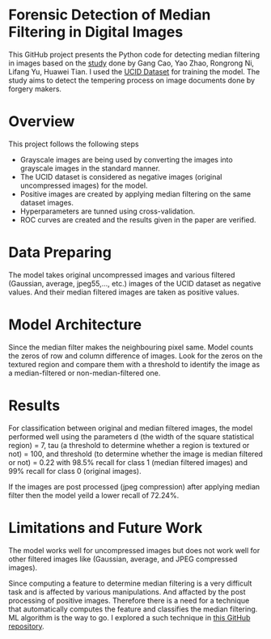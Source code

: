 # Forensic Detection of Median Filtering in Digital Images
This GitHub project presents the Python code for detecting median filtering in images based on the [study](https://ieeexplore.ieee.org/abstract/document/5583869) done by Gang Cao, Yao Zhao, Rongrong Ni, Lifang Yu, Huawei Tian. I used the [UCID Dataset](https://www.researchgate.net/publication/220979862_UCID_An_uncompressed_color_image_database) for training the model.
The study aims to detect the tempering process on image documents done by forgery makers.

# Overview
This project follows the following steps
- Grayscale images are being used by converting the images into grayscale images in the standard manner.
- The UCID dataset is considered as negative images (original uncompressed images) for the model.
- Positive images are created by applying median filtering on the same dataset images.
- Hyperparameters are tunned using cross-validation.
- ROC curves are created and the results given in the paper are verified.

# Data Preparing
The model takes original uncompressed images and various filtered (Gaussian, average, jpeg55,..., etc.) images of the UCID dataset as negative values. And their median filtered images are taken as positive values.

# Model Architecture
Since the median filter makes the neighbouring pixel same. Model counts the zeros of row and column difference of images. Look for the zeros on the textured region and compare them with a threshold to identify the image as a median-filtered or non-median-filtered one.

# Results
For classification between original and median filtered images, the model performed well using the parameters d (the width of the square statistical region) = 7, tau (a threshold to determine whether a region is textured or not) = 100, and threshold (to determine whether the image is median filtered or not) = 0.22 with 98.5% recall for class 1 (median filtered images) and 99% recall for class 0 (original images).

If the images are post processed (jpeg compression) after applying median filter then the model yeild a lower recall of $72.24\%$.

# Limitations and Future Work
The model works well for uncompressed images but does not work well for other filtered images like (Gaussian, average, and JPEG compressed images).

Since computing a feature to determine median filtering is a very difficult task and is affected by various manipulations. And affacted by the post processing of positive images. Therefore there is a need for a technique that automatically computes the feature and classifies the median filtering. ML algorithm is the way to go. I explored a such technique in [this GitHub repository](https://github.com/nagar-mayank/Median-Filtering-Forensics-Based-on-Convlutional-Neural-Network.git).